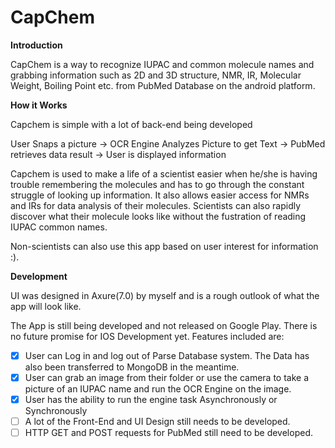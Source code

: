 # CapChem

  **Introduction**
    
  CapChem is a way to recognize IUPAC and common molecule names and grabbing information such as 2D and 3D structure, NMR, IR, Molecular Weight, Boiling Point etc. from PubMed Database on the android platform.
    
  **How it Works**
    
  Capchem is simple with a lot of back-end being developed
    
  User Snaps a picture -> OCR Engine Analyzes Picture to get Text -> PubMed retrieves data result -> User is displayed information
    
  Capchem is used to make a life of a scientist easier when he/she is having trouble remembering the molecules and has to go through the constant struggle of looking up information. It also allows easier access for NMRs and IRs for data analysis of their molecules. Scientists can also rapidly discover what their molecule looks like without the fustration of reading IUPAC common names. 
    
  Non-scientists can also use this app based on user interest for information :). 
    
  **Development**
    
  UI was designed in Axure(7.0) by myself and is a rough outlook of what the app will look like.
    
  The App is still being developed and not released on Google Play. There is no future promise for IOS Development yet. Features included are:
    
- [x] User can Log in and log out of Parse Database system. The Data has also been transferred to MongoDB in the meantime. 
- [x] User can grab an image from their folder or use the camera to take a picture of an IUPAC name and run the OCR Engine on the image.
- [x] User has the ability to run the engine task Asynchronously or Synchronously
- [ ] A lot of the Front-End and UI Design still needs to be developed. 
- [ ] HTTP GET and POST requests for PubMed still need to be developed. 
